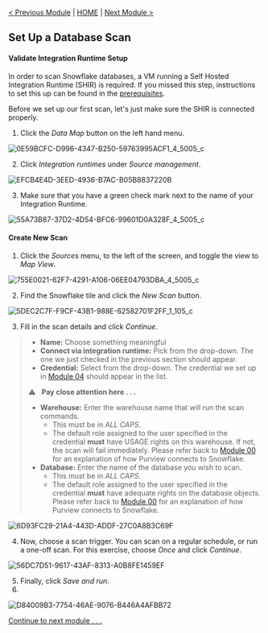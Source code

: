 [< Previous Module](../modules/module05.md) | [HOME](../README.md) | [Next Module >](../modules/module07.md)

## Set Up a Database Scan


#### Validate Integration Runtime Setup

In order to scan Snowflake databases, a VM running a Self Hosted Integration Runtime (SHIR) is required. If you missed this step, instructions to set this up can be found in the [prerequisites](../README.md).

Before we set up our first scan, let's just make sure the SHIR is connected properly.

1. Click the _Data Map_ button on the left hand menu.

![0E59BCFC-D996-4347-B250-59763995ACF1_4_5005_c](https://user-images.githubusercontent.com/83224172/144645248-6a180bfa-a3c6-4360-9248-64cf63410072.jpeg)

2. Click _Integration runtimes_ under _Source management_.

![EFCB4E4D-3EED-4936-B7AC-B05B8837220B](https://user-images.githubusercontent.com/83224172/144645403-ea132461-b012-457e-a625-989cb888c5b4.png)

3. Make sure that you have a green check mark next to the name of your Integration Runtime.

![55A73B87-37D2-4D54-BFC6-99601D0A328F_4_5005_c](https://user-images.githubusercontent.com/83224172/144645851-97f9dbc2-549c-4d32-8c87-20cb1ae21c5e.jpeg)


#### Create New Scan

1. Click the _Sources_ menu, to the left of the screen, and toggle the view to _Map View_.

![755E0021-62F7-4291-A106-06EE04793DBA_4_5005_c](https://user-images.githubusercontent.com/83224172/144650081-079e4b36-5f7f-4d14-8c38-e86cbc572cce.jpeg)

2. Find the Snowflake tile and click the _New Scan_ button. 

![5DEC2C7F-F9CF-43B1-988E-62582701F2FF_1_105_c](https://user-images.githubusercontent.com/83224172/144650218-b1c01eed-7366-4170-a940-ee7984855772.jpeg)

3. Fill in the scan details and click _Continue_.
 > - **Name:** Choose something meaningful
 > - **Connect via integration runtime:** Pick from the drop-down. The one we just checked in the previous section should appear.
 > - **Credential:** Select from the drop-down. The credential we set up in [Module 04](../modules/module04.md) should appear in the list.
 >
 >⚠️ &nbsp; **Pay close attention here . . .**
 >  - **Warehouse:** Enter the warehouse name that will run the scan commands.
 >    - This must be in _ALL CAPS_.
 >    - The default role assigned to the user specified in the credential **must** have USAGE rights on this warehouse. If not, the scan will fail immediately. Please refer back to [Module 00](../modules/module00.md) for an explanation of how Purview connects to Snowflake.
 > - **Database:** Enter the name of the database you wish to scan. 
 >    - This must be in _ALL CAPS_.
 >   - The default role assigned to the user specified in the credential **must** have adequate rights on the database objects. Please refer back to [Module 00](../modules/module00.md) for an explanation of how Purview connects to Snowflake.


![6D93FC29-21A4-443D-ADDF-27C0A8B3C69F](https://user-images.githubusercontent.com/83224172/144653024-effaabef-004c-48dd-83ad-b1bf3c835220.png)

4. Now, choose a scan trigger. You can scan on a regular schedule, or run a one-off scan. For this exercise, choose _Once_ and click _Continue_.

![56DC7D51-9617-43AF-8313-A0B8FE1459EF](https://user-images.githubusercontent.com/83224172/144653336-f7e7535b-a6ce-4eca-97f4-302a35089c62.png)

5. Finally, click _Save and run_.
6. 
![D84009B3-7754-46AE-9076-B446A4AFBB72](https://user-images.githubusercontent.com/83224172/144653525-e68562b3-a54c-4003-9a38-6b94060ff31a.png)


[Continue to next module . . .](../modules/module07.md)
